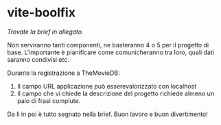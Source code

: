 # vite-boolfix

_Trovate la brief in allegato._

Non serviranno tanti componenti, ne basteranno 4 o 5 per il progetto di base. L'importante è pianificare come comunicheranno tra loro, quali dati saranno condivisi etc.

Durante la registrazione a TheMovieDB:

1. Il campo URL applicazione può esserevalorizzato con localhost
2. Il campo che vi chiede la descrizione del progetto richiede almeno un paio di frasi compiute.

Da lì in poi è tutto segnato nella brief.
Buon lavoro e buon divertimento!
